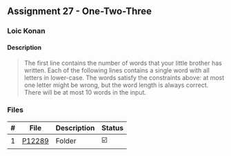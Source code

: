 ## Assignment 27 -  One-Two-Three

### Loic Konan

#### Description

> The first line contains the number of words that your little brother has written.
> Each of the following lines contains a single word with all letters in lower-case.
> The words satisfy the constraints above: at most one letter might be wrong, but the word length is always correct.
> There will be at most 10 words in the input.
>
### Files

|   #   | File               | Description | Status                  |
| :---: | ------------------ | ----------- | ----------------------- |
|   1   | [P12289](./P12289) | Folder      | :ballot_box_with_check: |


